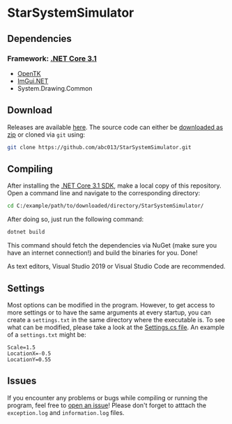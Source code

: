 # StarSystemSimulator


## Dependencies
### Framework: [.NET Core 3.1](https://dotnet.microsoft.com/download/dotnet-core/3.1)
- [OpenTK](https://github.com/opentk/opentk)
- [ImGui.NET](https://github.com/mellinoe/ImGui.NET)
- System.Drawing.Common

## Download
Releases are available [here](https://github.com/abc013/StarSystemSimulator/releases).
The source code can either be [downloaded as zip](https://github.com/abc013/StarSystemSimulator/archive/master.zip) or cloned via `git` using:
```sh
git clone https://github.com/abc013/StarSystemSimulator.git
```

## Compiling
After installing the [.NET Core 3.1 SDK](https://dotnet.microsoft.com/download/dotnet-core/3.1), make a local copy of this repository.
Open a command line and navigate to the corresponding directory:
```sh
cd C:/example/path/to/downloaded/directory/StarSystemSimulator/
```
After doing so, just run the following command:
```sh
dotnet build
```
This command should fetch the dependencies via NuGet (make sure you have an internet connection!) and build the binaries for you. Done!

As text editors, Visual Studio 2019 or Visual Studio Code are recommended.

## Settings
Most options can be modified in the program. However, to get access to more settings or to have the same arguments at every startup, you can create a `settings.txt` in the same directory where the executable is. To see what can be modified, please take a look at the [Settings.cs file](https://github.com/abc013/FractalPlotterStarSystemSimulator/blob/master/StarSystemSimulator/Settings.cs). An example of a `settings.txt` might be:
```
Scale=1.5
LocationX=-0.5
LocationY=0.55
```

## Issues
If you encounter any problems or bugs while compiling or running the program, feel free to [open an issue](https://github.com/abc013/StarSystemSimulator/issues/new)! Please don't forget to atttach the `exception.log` and `information.log` files.
